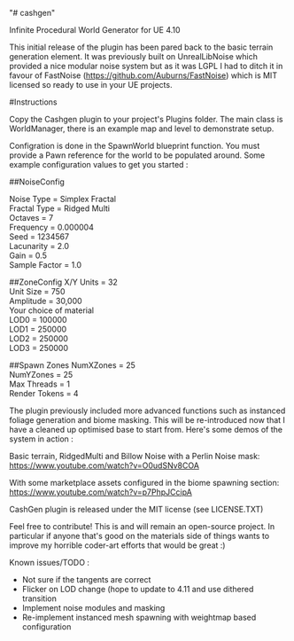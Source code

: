 "# cashgen" 

Infinite Procedural World Generator for UE 4.10

This initial release of the plugin has been pared back to the basic terrain generation element. It was previously built on UnrealLibNoise which provided a nice modular noise system but as it was LGPL I had to ditch it in favour of FastNoise (https://github.com/Auburns/FastNoise) which is MIT licensed so ready to use in your UE projects.

#Instructions


Copy the Cashgen plugin to your project's Plugins folder. The main class is WorldManager, there is an example map and level to demonstrate setup.

Configration is done in the SpawnWorld blueprint function. You must provide a Pawn reference for the world to be populated around. Some example configuration values to get you started :

##NoiseConfig

Noise Type = Simplex Fractal  
Fractal Type = Ridged Multi  
Octaves = 7  
Frequency = 0.000004  
Seed = 1234567  
Lacunarity = 2.0  
Gain = 0.5  
Sample Factor = 1.0  

##ZoneConfig
X/Y Units = 32  
Unit Size = 750  
Amplitude = 30,000  
Your choice of material  
LOD0 = 100000  
LOD1 = 250000  
LOD2 = 250000  
LOD3 = 250000  

##Spawn Zones
NumXZones = 25  
NumYZones = 25  
Max Threads = 1  
Render Tokens = 4  

The plugin previously included more advanced functions such as instanced foliage generation and biome masking. This will be re-introduced now that I have a cleaned up optimised base to start from. Here's some demos of the system in action :

Basic terrain, RidgedMulti and Billow Noise with a Perlin Noise mask:
https://www.youtube.com/watch?v=O0udSNv8COA

With some marketplace assets configured in the biome spawning section:
https://www.youtube.com/watch?v=p7PhpJCcipA

CashGen plugin is released under the MIT license (see LICENSE.TXT)

Feel free to contribute! This is and will remain an open-source project. In particular if anyone that's good on the materials side of things wants to improve my horrible coder-art efforts that would be great :)

Known issues/TODO :

* Not sure if the tangents are correct
* Flicker on LOD change (hope to update to 4.11 and use dithered transition
* Implement noise modules and masking 
* Re-implement instanced mesh spawning with weightmap based configuration


